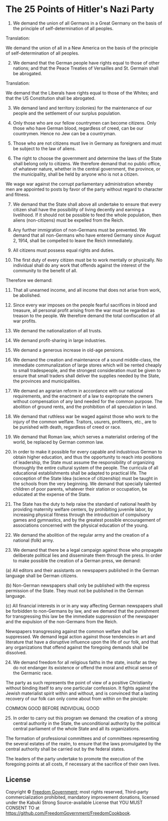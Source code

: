 # The 25 Points of Hitler's Nazi Party

1. We demand the union of all Germans in a Great Germany on the basis of the principle of self-determination of all peoples.

Translation:

We demand the union of all  in a New America on the basis of the principle of self-determination of all peoples.

2. We demand that the German people have rights equal to those of other nations; and that the Peace Treaties of Versailles and St. Germain shall be abrogated.

Translation:

We demand that the Liberals have rights equal to those of the Whites; and that the US Constitution shall be abrogated.

3. We demand land and territory (colonies) for the maintenance of our people and the settlement of our surplus population.

4. Only those who are our fellow countrymen can become citizens. Only those who have German blood, regardless of creed, can be our countrymen. Hence no Jew can be a countryman.

5. Those who are not citizens must live in Germany as foreigners and must be subject to the law of aliens.

6. The right to choose the government and determine the laws of the State shall belong only to citizens. We therefore demand that no public office, of whatever nature, whether in the central government, the province, or the municipality, shall be held by anyone who is not a citizen.

We wage war against the corrupt parliamentary administration whereby men are appointed to posts by favor of the party without regard to character and fitness.

7. We demand that the State shall above all undertake to ensure that every citizen shall have the possibility of living decently and earning a livelihood. If it should not be possible to feed the whole population, then aliens (non-citizens) must be expelled from the Reich.

8. Any further immigration of non-Germans must be prevented. We demand that all non-Germans who have entered Germany since August 2, 1914, shall be compelled to leave the Reich immediately.

9. All citizens must possess equal rights and duties.

10. The first duty of every citizen must be to work mentally or physically. No individual shall do any work that offends against the interest of the community to the benefit of all.

  Therefore we demand:

11. That all unearned income, and all income that does not arise from work, be abolished.

12. Since every war imposes on the people fearful sacrifices in blood and treasure, all personal profit arising from the war must be regarded as treason to the people. We therefore demand the total confiscation of all war profits.

13. We demand the nationalization of all trusts.

14. We demand profit-sharing in large industries.

15. We demand a generous increase in old-age pensions.

16. We demand the creation and maintenance of a sound middle-class, the immediate communalization of large stores which will be rented cheaply to small tradespeople, and the strongest consideration must be given to ensure that small traders shall deliver the supplies needed by the State, the provinces and municipalities.

17. We demand an agrarian reform in accordance with our national requirements, and the enactment of a law to expropriate the owners without compensation of any land needed for the common purpose. The abolition of ground rents, and the prohibition of all speculation in land.

18. We demand that ruthless war be waged against those who work to the injury of the common welfare. Traitors, usurers, profiteers, etc., are to be punished with death, regardless of creed or race.

19. We demand that Roman law, which serves a materialist ordering of the world, be replaced by German common law.

20. In order to make it possible for every capable and industrious German to obtain higher education, and thus the opportunity to reach into positions of leadership, the State must assume the responsibility of organizing thoroughly the entire cultural system of the people. The curricula of all educational establishments shall be adapted to practical life. The conception of the State Idea (science of citizenship) must be taught in the schools from the very beginning. We demand that specially talented children of poor parents, whatever their station or occupation, be educated at the expense of the State.

21. The State has the duty to help raise the standard of national health by providing maternity welfare centers, by prohibiting juvenile labor, by increasing physical fitness through the introduction of compulsory games and gymnastics, and by the greatest possible encouragement of associations concerned with the physical education of the young.

22. We demand the abolition of the regular army and the creation of a national (folk) army.

23. We demand that there be a legal campaign against those who propagate deliberate political lies and disseminate them through the press. In order to make possible the creation of a German press, we demand:

(a) All editors and their assistants on newspapers published in the German language shall be German citizens.

(b) Non-German newspapers shall only be published with the express permission of the State. They must not be published in the German language.

(c) All financial interests in or in any way affecting German newspapers shall be forbidden to non-Germans by law, and we demand that the punishment for transgressing this law be the immediate suppression of the newspaper and the expulsion of the non-Germans from the Reich.

Newspapers transgressing against the common welfare shall be suppressed. We demand legal action against those tendencies in art and literature that have a disruptive influence upon the life of our folk, and that any organizations that offend against the foregoing demands shall be dissolved.

24. We demand freedom for all religious faiths in the state, insofar as they do not endanger its existence or offend the moral and ethical sense of the Germanic race.

The party as such represents the point of view of a positive Christianity without binding itself to any one particular confession. It fights against the Jewish materialist spirit within and without, and is convinced that a lasting recovery of our folk can only come about from within on the pinciple:

COMMON GOOD BEFORE INDIVIDUAL GOOD

25. In order to carry out this program we demand: the creation of a strong central authority in the State, the unconditional authority by the political central parliament of the whole State and all its organizations.

The formation of professional committees and of committees representing the several estates of the realm, to ensure that the laws promulgated by the central authority shall be carried out by the federal states.

The leaders of the party undertake to promote the execution of the foregoing points at all costs, if necessary at the sacrifice of their own lives.

## License

Copyright © [Freedom Government](https://github.com/FreedomGovernment); most rights reserved, Third-party commercialization prohibited, mandatory improvement donations, licensed under the Kabuki Strong Source-available License that YOU MUST CONSENT TO at <https://github.com/FreedomGovernment/FreedomCookbook>.
